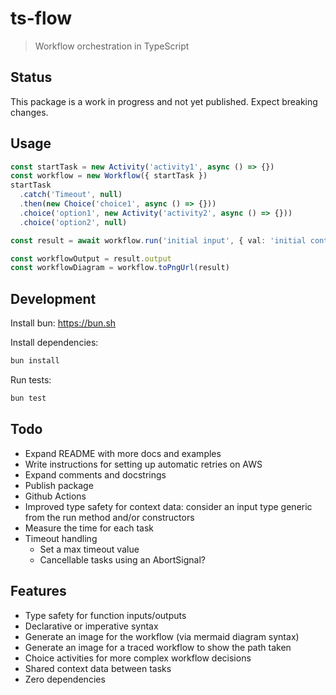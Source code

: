 # ts-flow

> Workflow orchestration in TypeScript

## Status

This package is a work in progress and not yet published. Expect breaking changes.

## Usage

```ts
const startTask = new Activity('activity1', async () => {})
const workflow = new Workflow({ startTask })
startTask
  .catch('Timeout', null)
  .then(new Choice('choice1', async () => {}))
  .choice('option1', new Activity('activity2', async () => {}))
  .choice('option2', null)

const result = await workflow.run('initial input', { val: 'initial context' })

const workflowOutput = result.output
const workflowDiagram = workflow.toPngUrl(result)
```

## Development

Install bun: <https://bun.sh>

Install dependencies:

```bash
bun install
```

Run tests:

```bash
bun test
```

## Todo

- Expand README with more docs and examples
- Write instructions for setting up automatic retries on AWS
- Expand comments and docstrings
- Publish package
- Github Actions
- Improved type safety for context data: consider an input type generic from the run method and/or constructors
- Measure the time for each task
- Timeout handling
  - Set a max timeout value
  - Cancellable tasks using an AbortSignal?

## Features

- Type safety for function inputs/outputs
- Declarative or imperative syntax
- Generate an image for the workflow (via mermaid diagram syntax)
- Generate an image for a traced workflow to show the path taken
- Choice activities for more complex workflow decisions
- Shared context data between tasks
- Zero dependencies
